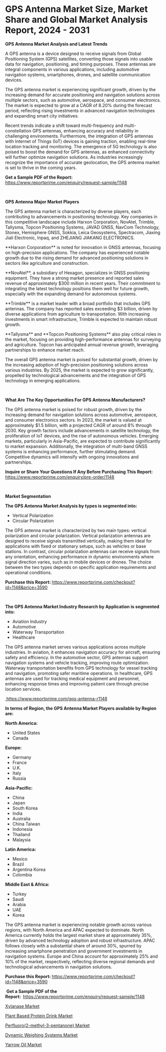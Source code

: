 <p><h1>GPS Antenna Market Size, Market Share and Global Market Analysis Report, 2024 - 2031</h1></p><p><strong>GPS Antenna Market Analysis and Latest Trends</strong></p>
<p><p>A GPS antenna is a device designed to receive signals from Global Positioning System (GPS) satellites, converting those signals into usable data for navigation, positioning, and timing purposes. These antennas are integral components in various applications, including automotive navigation systems, smartphones, drones, and satellite communication devices.</p><p>The GPS antenna market is experiencing significant growth, driven by the increasing demand for accurate positioning and navigation solutions across multiple sectors, such as automotive, aerospace, and consumer electronics. The market is expected to grow at a CAGR of 8.20% during the forecast period, reflecting rising investments in advanced navigation technologies and expanding smart city initiatives.</p><p>Recent trends indicate a shift toward multi-frequency and multi-constellation GPS antennas, enhancing accuracy and reliability in challenging environments. Furthermore, the integration of GPS antennas with Internet of Things (IoT) devices is gaining traction, enabling real-time location tracking and monitoring. The emergence of 5G technology is also poised to boost the demand for GPS antennas, as enhanced connectivity will further optimize navigation solutions. As industries increasingly recognize the importance of accurate geolocation, the GPS antenna market is set to thrive in the coming years.</p></p>
<p><strong>Get a Sample PDF of the Report:&nbsp;</strong> <a href="https://www.reportprime.com/enquiry/request-sample/1148">https://www.reportprime.com/enquiry/request-sample/1148</a></p>
<p>&nbsp;</p>
<p><strong>GPS Antenna Major Market Players</strong></p>
<p><p>The GPS antenna market is characterized by diverse players, each contributing to advancements in positioning technology. Key companies in this competitive landscape include Harxon Corporation, NovAtel, Trimble, Tallysma, Topcon Positioning Systems, JAVAD GNSS, NavCom Technology, Stonex, Hemisphere GNSS, Sokkia, Leica Geosystems, Spectracom, Jiaxing Jiali Electronic, Inpaq, and ZHEJIANG JIAKANG ELECTRONICS.</p><p>**Harxon Corporation** is noted for innovation in GNSS antennas, focusing on high-precision applications. The company has experienced notable growth due to the rising demand for advanced positioning solutions in sectors like agriculture and construction. </p><p>**NovAtel**, a subsidiary of Hexagon, specializes in GNSS positioning equipment. They have a strong market presence and reported sales revenue of approximately $300 million in recent years. Their commitment to integrating the latest technology positions them well for future growth, especially with the expanding demand for autonomous systems.</p><p>**Trimble** is a market leader with a broad portfolio that includes GPS antennas. The company has reported sales exceeding $3 billion, driven by diverse applications from agriculture to transportation. With increasing investments in smart infrastructure, Trimble is expected to maintain robust growth.</p><p>**Tallysma** and **Topcon Positioning Systems** also play critical roles in the market, focusing on providing high-performance antennas for surveying and agriculture. Topcon has anticipated annual revenue growth, leveraging partnerships to enhance market reach.</p><p>The overall GPS antenna market is poised for substantial growth, driven by the increasing adoption of high-precision positioning solutions across various industries. By 2025, the market is expected to grow significantly, propelled by technological advancements and the integration of GPS technology in emerging applications.</p></p>
<p>&nbsp;</p>
<p><strong>What Are The Key Opportunities For GPS Antenna Manufacturers?</strong></p>
<p><p>The GPS antenna market is poised for robust growth, driven by the increasing demand for navigation solutions across automotive, aerospace, and consumer electronics sectors. In 2023, the market is valued at approximately $1.5 billion, with a projected CAGR of around 8% through 2030. Key growth factors include advancements in satellite technology, the proliferation of IoT devices, and the rise of autonomous vehicles. Emerging markets, particularly in Asia-Pacific, are expected to contribute significantly to market expansion. Additionally, the integration of multi-band GNSS systems is enhancing performance, further stimulating demand. Competitive dynamics will intensify with ongoing innovations and partnerships.</p></p>
<p><strong>Inquire or Share Your Questions If Any Before Purchasing This Report:</strong> <a href="https://www.reportprime.com/enquiry/pre-order/1148">https://www.reportprime.com/enquiry/pre-order/1148</a></p>
<p>&nbsp;</p>
<p><strong>Market Segmentation</strong></p>
<p><strong>The GPS Antenna Market Analysis by types is segmented into:</strong></p>
<p><ul><li>Vertical Polarization</li><li>Circular Polarization</li></ul></p>
<p><p>The GPS antenna market is characterized by two main types: vertical polarization and circular polarization. Vertical polarization antennas are designed to receive signals transmitted vertically, making them ideal for applications with fixed or stationary setups, such as vehicles or base stations. In contrast, circular polarization antennas can receive signals from any orientation, enhancing performance in dynamic environments where signal direction varies, such as in mobile devices or drones. The choice between the two types depends on specific application requirements and operational conditions.</p></p>
<p><strong>Purchase this Report:&nbsp;</strong><a href="https://www.reportprime.com/checkout?id=1148&price=3590">https://www.reportprime.com/checkout?id=1148&price=3590</a></p>
<p>&nbsp;</p>
<p><strong>The GPS Antenna Market Industry Research by Application is segmented into:</strong></p>
<p><ul><li>Aviation Industry</li><li>Automotive</li><li>Waterway Transportation</li><li>Healthcare</li></ul></p>
<p><p>The GPS antenna market serves various applications across multiple industries. In aviation, it enhances navigation accuracy for aircraft, ensuring safety and efficiency. In the automotive sector, GPS antennas support navigation systems and vehicle tracking, improving route optimization. Waterway transportation benefits from GPS technology for vessel tracking and navigation, promoting safer maritime operations. In healthcare, GPS antennas are used for tracking medical equipment and personnel, enhancing response times and improving patient care through precise location services.</p></p>
<p><a href="https://www.reportprime.com/gps-antenna-r1148">&nbsp;https://www.reportprime.com/gps-antenna-r1148</a></p>
<p><strong>In terms of Region, the GPS Antenna Market Players available by Region are:</strong></p>
<p>
    <p> <strong> North America: </strong>
        <ul>
            <li>United States</li>
            <li>Canada</li>
        </ul>
        </p> 
    <p> <strong> Europe: </strong>
        <ul>
            <li>Germany</li>
            <li>France</li>
            <li>U.K.</li>
            <li>Italy</li>
            <li>Russia</li>
        </ul>
        </p> 
    <p> <strong> Asia-Pacific: </strong>
        <ul>
            <li>China</li>
            <li>Japan</li>
            <li>South Korea</li>
            <li>India</li>
            <li>Australia</li>
            <li>China Taiwan</li>
            <li>Indonesia</li>
            <li>Thailand</li>
            <li>Malaysia</li>
        </ul>
        </p> 
    <p> <strong> Latin America: </strong>
        <ul>
            <li>Mexico</li>
            <li>Brazil</li>
            <li>Argentina Korea</li>
            <li>Colombia</li>
        </ul>
        </p> 
    <p> <strong> Middle East & Africa: </strong>
        <ul>
            <li>Turkey</li>
            <li>Saudi</li>
            <li>Arabia</li>
            <li>UAE</li>
            <li>Korea</li>
        </ul>
    </p>
    </p>
<p><p>The GPS antenna market is experiencing notable growth across various regions, with North America and APAC expected to dominate. North America currently holds the largest market share at approximately 35%, driven by advanced technology adoption and robust infrastructure. APAC follows closely with a substantial share of around 30%, spurred by increasing smartphone penetration and government investments in navigation systems. Europe and China account for approximately 25% and 10% of the market, respectively, reflecting diverse regional demands and technological advancements in navigation solutions.</p></p>
<p><strong>Purchase this Report: </strong><a href="https://www.reportprime.com/checkout?id=1148&price=3590">https://www.reportprime.com/checkout?id=1148&price=3590</a></p>
<p>&nbsp;<strong>Get a Sample PDF of the Report:&nbsp;&nbsp;</strong><a href="https://www.reportprime.com/enquiry/request-sample/1148">https://www.reportprime.com/enquiry/request-sample/1148</a></p>
<p><strong></strong></p>
<p><p><a href="https://www.linkedin.com/pulse/global-xylanase-market-size-trends-analysis-regional-outlook-kcf1c?trackingId=A0rrJQUXQJ2NjS1ASL8U9A%3D%3D">Xylanase Market</a></p><p><a href="https://medium.com/@richard.james09789/plant-based-protein-drink-market-size-share-growth-and-market-analysis-by-type-by-application-dd5075fd81aa">Plant Based Protein Drink Market</a></p><p><a href="https://issuu.com/reportprime-2/docs/perfluoro2-methyl-3-pentanone-marke_b8f8686dd2364c">Perfluoro(2-methyl-3-pentanone) Market</a></p><p><a href="https://medium.com/@nedaaracarrol/global-dynamic-weighing-systems-industry-analysis-share-growth-trends-and-forecast-2024-to-2031-3e090dddb729">Dynamic Weighing Systems Market</a></p><p><a href="https://www.linkedin.com/pulse/global-yarrow-oil-market-landscape-future-trends-strategic-gypbc?trackingId=Gi0aLy08TW6B9QFQuG3JEA%3D%3D">Yarrow Oil Market</a></p></p>